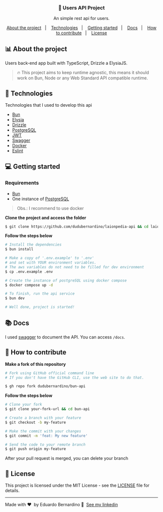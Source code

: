 <h3 align="center">
  🦊 Users API Project
</h3>

<p align="center">An simple rest api for users.</p>

<p align="center">
  <a href="#-about-the-project">About the project</a>&nbsp;&nbsp;&nbsp;|&nbsp;&nbsp;&nbsp;
  <a href="#-technologies">Technologies</a>&nbsp;&nbsp;&nbsp;|&nbsp;&nbsp;&nbsp;
  <a href="#-getting-started">Getting started</a>&nbsp;&nbsp;&nbsp;|&nbsp;&nbsp;&nbsp;
  <a href="#-docs">Docs</a>&nbsp;&nbsp;&nbsp;|&nbsp;&nbsp;&nbsp;
  <a href="#-how-to-contribute">How to contribute</a>&nbsp;&nbsp;&nbsp;|&nbsp;&nbsp;&nbsp;
  <a href="#-license">License</a>
</p>

## 📊 About the project

Users back-end app built with TypeScript, Drizzle a ElysiaJS.

> 🔥 This project aims to keep runtime agnostic, this means it should work on Bun, Node or any Web Standard API compatible runtime.

## 🚀 Technologies

Technologies that I used to develop this api

- [Bun](https://bun.sh/)
- [Elysia](https://elysiajs.com/)
- [Drizzle](https://orm.drizzle.team/)
- [PostgreSQL](https://www.postgresql.org/)
- [JWT](https://jwt.io/)
- [Swagger](https://swagger.io/)
- [Docker](https://www.docker.com/)
- [Eslint](https://www.npmjs.com/package/@dudubernardino/eslint-config)

## 💻 Getting started

### Requirements

- [Bun](https://bun.sh/)
- One instance of [PostgreSQL](https://www.postgresql.org/)

> Obs.: I recommend to use docker

**Clone the project and access the folder**

```bash
$ git clone https://github.com/dudubernardino/laionpedia-api && cd laionpedia-api
```

**Follow the steps below**

```bash
# Install the dependencies
$ bun install

# Make a copy of '.env.example' to '.env'
# and set with YOUR environment variables.
# The aws variables do not need to be filled for dev environment
$ cp .env.example .env

# Create the instance of postgreSQL using docker compose
$ docker compose up -d

# To finish, run the api service
$ bun dev

# Well done, project is started!
```

## 📚 Docs

I used [swagger](https://swagger.io/) to document the API. You can access `/docs`.

## 🤔 How to contribute

**Make a fork of this repository**

```bash
# Fork using GitHub official command line
# If you don't have the GitHub CLI, use the web site to do that.

$ gh repo fork dudubernardino/bun-api
```

**Follow the steps below**

```bash
# Clone your fork
$ git clone your-fork-url && cd bun-api

# Create a branch with your feature
$ git checkout -b my-feature

# Make the commit with your changes
$ git commit -m 'feat: My new feature'

# Send the code to your remote branch
$ git push origin my-feature
```

After your pull request is merged, you can delete your branch

## 📝 License

This project is licensed under the MIT License - see the [LICENSE](LICENSE) file for details.

---

Made with ❤️ &nbsp;by Eduardo Bernardino 👋 &nbsp;[See my linkedin](https://www.linkedin.com/in/dudubernardino/)
